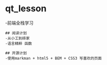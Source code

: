 # qt_lesson
-前端全栈学习

    ## 阅读计划
    -从小工到砖家  
    -语言精粹 函数 

    ## 开源计划
    -使用markman + html5 + BEM + CSS3 写喜欢的页面
